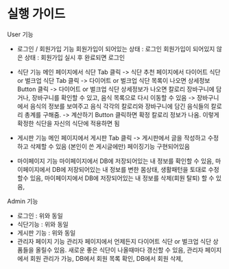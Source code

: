 # 실행 가이드

User 기능
- 로그인 / 회원가입 기능
회원가입이 되어있는 상태 : 로그인
회원가입이 되어있지 않은 상태 : 회원가입 실시 후 완료되면 로그인

- 식단 기능
메인 페이지에서 식단 Tab 클릭 
-> 식단 추천 페이지에서 다이어트 식단 or 벌크업 식단 Tab 클릭
-> 다이어트 or 벌크업 식단 목록이 나오면 상세정보 Button 클릭
-> 다이어트 or 벌크업 식단 상세정보가 나오면 칼로리 장바구니에 담거나, 장바구니를 확인할 수 있고, 음식 목록으로 다시 이동할 수 있음
-> 장바구니에서 음식의 정보를 보여주고 음식 각각의 칼로리와 장바구니에 담긴 음식들의 칼로리 총계를 구해줌.
-> 계산하기 Button 클릭하면 확정 칼로리 정보가 나옴. 이렇게 확정한 식단을 자신의 식단에 적용하면 됨

- 게시판 기능
메인 페이지에서 게시판 Tab 클릭
-> 게시판에서 글을 작성하고 수정하고 삭제할 수 있음 (본인이 쓴 게시글에만)
페이징기능 구현되어있음

- 마이페이지 기능
마이페이지에서 DB에 저장되어있는 내 정보를 확인할 수 있음,
마이페이지에서 DB에 저장되어있는 내 정보를 변한 몸상태, 생활패턴을 토대로 수정할수 있음, 
마이페이지에서 DB에 저장되어있는 내 정보를 삭제(회원 탈퇴) 할 수 있음, 


Admin 기능
- 로그인 : 위와 동일
- 식단기능 : 위와 동일
- 게시판 기능 : 위와 동일
- 관리자 페이지 기능
관리자 페이지에서 언제든지 다이어트 식단 or 벌크업 식단 상품들을 올릴수 있음. 새로운 좋은 식단이 나올때마다 갱신할 수 있음, 
관리자 페이지에서 회원 관리가 가능,
DB에서 회원 목록 확인,
DB에서 회원 삭제,
